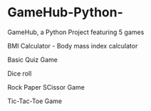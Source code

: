 # GameHub-Python-
GameHub, a Python Project featuring 5 games

BMI Calculator - Body mass index calculator

Basic Quiz Game

Dice roll

Rock Paper SCissor Game

Tic-Tac-Toe Game
